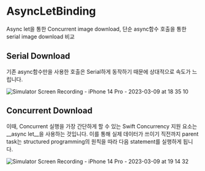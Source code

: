 # AsyncLetBinding
Async let을 통한 Concurrent image download, 단순 async함수 호출을 통한 serial image download 비교 

## Serial Download
기존 async함수만을 사용한 호출은 Serial하게 동작하기 때문에 상대적으로 속도가 느립니다.

![Simulator Screen Recording - iPhone 14 Pro - 2023-03-09 at 18 35 10](https://user-images.githubusercontent.com/39371835/224049499-bba4468e-e835-49e6-a394-3e93a3f8f0c4.gif)

## Concurrent Download
이때, Concurrent 실행을 가장 간단하게 할 수 있는 Swift Concurrency 지원 요소는 __async let__을 사용하는 것입니다. 
이를 통해 실제 데이터가 쓰이기 직전까지 parent task는 structured programming의 원칙을 따라 다음 statement를 실행하게 됩니다.

![Simulator Screen Recording - iPhone 14 Pro - 2023-03-09 at 19 14 32](https://user-images.githubusercontent.com/39371835/224049843-9f49c267-562b-48d9-bb6b-9d11c274d548.gif)
